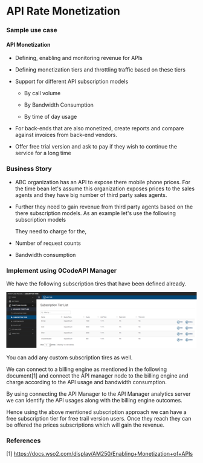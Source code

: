 # API Rate Monetization

### Sample use case

#### API Monetization

* Defining, enabling and monitoring revenue for APIs 

* Defining monetization tiers and throttling traffic based on these tiers 

* Support for different API subscription models 

    * By call volume 

    * By Bandwidth Consumption

    * By time of day usage 

* For back-ends that are also monetized, create reports and compare against invoices from back-end vendors.

* Offer free trial version and ask to pay if they wish to continue the service for a long time 

### Business Story

* ABC organization has an API to expose there mobile phone prices. For the time bean let's assume this organization exposes prices to the sales agents and they have big number of third party sales agents.

* Further they need to gain revenue from third party agents based on the there subscription models. As an example let's use the following subscription models

	They need to charge for the,

* Number of request counts

* Bandwidth consumption

### Implement using 0CodeAPI Manager

We have the following subscription tires that have been defined already.

 ![](images/image_0.png)

You can add any custom subscription tires as well.

We can connect to a billing engine as mentioned in the following document[1] and connect the API manager node to the billing engine and charge according to the API usage and bandwidth consumption.

By using connecting the API Manager to the API Manager analytics server we can identify the API usages along with the billing engine outcomes.

Hence using the above mentioned subscription approach we can have a free subscription tier for free trail version users. Once they reach they can be offered the prices subscriptions which will gain the revenue. 

### References

[1] https://docs.wso2.com/display/AM250/Enabling+Monetization+of+APIs